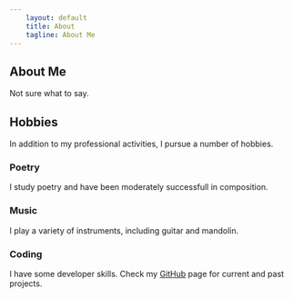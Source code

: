 ```yaml
---
    layout: default
    title: About
    tagline: About Me
---
```


## About Me

Not sure what to say.

## Hobbies

In addition to my professional activities, I pursue a number of hobbies.

### Poetry

I study poetry and have been moderately successfull in composition.

### Music

I play a variety of instruments, including guitar and mandolin.

### Coding

I have some developer skills. Check my <a href="http://github.com/{{site.github}}" target="_blank"><i class="fa fa-github"></i>GitHub</a> page for current and past projects.
